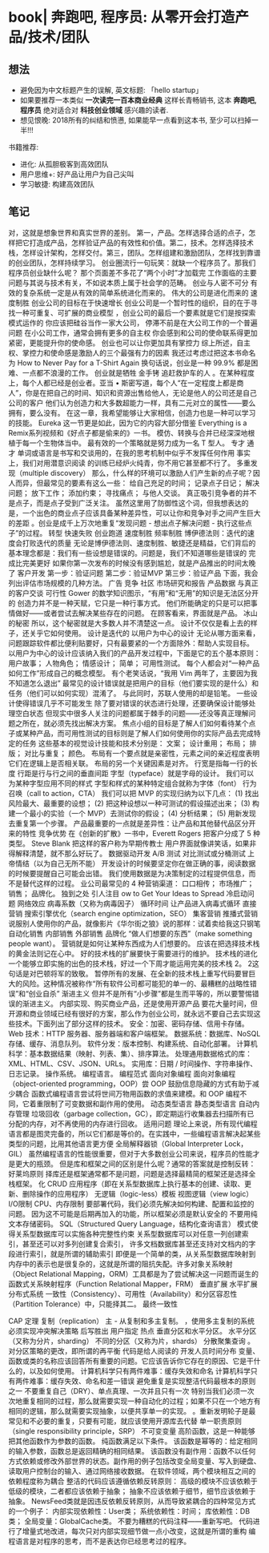 # book| 奔跑吧, 程序员: 从零开会打造产品/技术/团队

## 想法

- 避免因为中文标题产生的误解, 英文标题: 「hello startup」
- 如果要推荐一本类似 **一次读完一百本商业经典** 这样长青畅销书, 这本 **奔跑吧, 程序员** 绝对适合对 **科技创业领域** 感兴趣的读者.
- 想见恨晚: 2018所有的纠结和愤懑, 如果能早一点看到这本书, 至少可以扫掉一半!!!

书籍推荐:

- 进化: 从孤胆极客到高效团队
- 用户思维+: 好产品让用户为自己尖叫
- 学习敏捷: 构建高效团队

## 笔记

对，这就是想象世界和真实世界的差别。
第一，产品。怎样选择合适的点子，怎样把它打造成产品，怎样验证产品的有效性和价值。第二，技术。怎样选择技术栈，怎样设计架构，怎样交付。第三，团队。怎样组建和激励团队，怎样找到靠谱的创业团队，怎样持续学习。
创业圈流行一句玩笑：就缺一个程序员了。那我们程序员创业缺什么呢？
那个页面差不多花了“两个小时”才加载完
工作面临的主要问题与其说与技术有关，不如说本质上属于社会学的范畴。
创业与人密不可分
有效的复杂系统一定是从有效的简单系统进化而来的。
伟大的公司是进化而来的
速度制胜
创业公司的目标在于快速增长
创业公司是一个暂时性的组织，目的在于寻找一种可重复、可扩展的商业模型
，创业公司的最后一个要素就是它们是按探索模式运作的
你应该把硅谷当作一家大公司，
停滞不前是在大公司工作的一个普遍问题
在小公司工作，通常会拥有更多的自主权
你会感到和公司的使命联系得更加紧密，更能提升你的使命感。
创业也可以让你更加具有掌控力
综上所述，自主权、掌控力和使命感是激励人的三个最强有力的因素
我还过考虑过把这本书命名为 How to Never Pay for a T-Shirt Again
换句话说，创业是一种 99.9% 都是困难、一点都不浪漫的工作。
创业就是牺牲
金手铐
追赶救护车的人
。在某种程度上，每个人都已经是创业者。亚当 • 斯密写道，每个人“在一定程度上都是商人”，你是在把自己的时间、知识和资源出售给他人，无论是他人的公司还是自己公司的客户
他们认为创造力和大多数超能力一样，具有二元对立的属性——要么拥有，要么没有。
在这一章，我希望能够让大家相信，创造力也是一种可以学习的技能。
Eureka
这一节更是如此，因为它的内容大部分借鉴 Everything is a Remix系列视频和《好点子都是偷来的》一书。
模仿、转换与合并已经深深地根植于每一个生物体当中。
最有效的一个策略就是努力成为一名 T 型人。
专才
通才
单词或语言是书写和交谈用的，在我的思考机制中似乎不发挥任何作用
事实上，我们对用潜意识阅读
的训练已经炉火纯青，你不用它甚至都不行了。
多重发现（multiple discovery）
那么，什么样的环境可以激励人们产生新的点子呢？因人而异，但最常见的要素有这么一些： 给自己充足的时间； 记录点子日记； 解决问题； 放下工作； 添加约束； 寻找痛点； 与他人交谈。
真正吸引竞争者的并不是点子，而是点子受到广泛关注。
虽然这里用了防御性这个词，但我想表达的是，一个出色的商业点子应该具备某种差异性，可以让你和竞争对手之间产生巨大的差距
。创业是成千上万次地重复“发现问题 - 想出点子解决问题 - 执行这些点子”的过程。
转型
快速失败
创业跑道
速度制胜
频率制胜
博伊德法则：迭代的速度会打败迭代的质量
无论是博伊德法则、速度制胜、敏捷还是精益，它们背后的基本理念都是：我们有一些设想是错误的。问题是，我们不知道哪些是错误的
完成比完美更好
如果你第一次发布的时候没有感到尴尬，就是产品推出的时间太晚了
客户开发
第一步：验证问题
第二步：验证MVP
第三步：验证产品
下面，我会列出评估市场规模的几种方法。 广告
竞争
社区
市场研究和报告
产品数据
与真正的客户交谈
可行性
Gower 的数学知识图示，“有用”和“无用”的知识是无法区分开的
创造力并不是一种天赋，它只是一种行事方式。
他们所能确定的只是可以把事情做好——或者尝试去解决某些存在的问题。
在顾客看来，界面就是产品。
冰山的秘密
所以，这个秘密就是大多数人并不清楚这一点。
设计不仅仅是看上去的样子，还关乎它如何使用。
设计是迭代的
以用户为中心的设计
无论从哪方面来看，问题跟踪软件都比便利贴要好，只有最要紧的一个方面除外：帮助人实现目标。
以用户为中心的设计应该纳入我们的产品开发过程中，下面是它的五个基本原则： 用户故事； 人物角色； 情感设计； 简单； 可用性测试。
每个人都会对“一种产品如何工作”形成自己的概念模型。
有个老笑话说，“我用 Vim 两年了，主要因为我不知道怎么退出”
最常见的设计错误就是把用户的目标（他们要实现的是什么）和任务（他们可以如何实现）混淆了。
与此同时，苏联人使用的却是铅笔。
一些设计使得错误几乎不可能发生
除了要对错误的状态进行处理，还要确保设计能够处理空白状态
但现实中很多人关注的问题都属于棘手的问题——还没等真正理解问题之所在，就必须先找出解决方案。
焦点小组的目标是了解人们如何看待某个点子或某种产品，而可用性测试的目标则是了解人们如何使用你的实际产品去完成特定的任务
这些基本的视觉设计技能和技术分别是： 文案； 设计重用； 布局； 排版； 对比与重复； 颜色。
布局有一个要点就是亲密性，元素之间的亲近程度表明它们在逻辑上是否相关联。
布局的另一个关键因素是对齐。
行宽是指每一行的长度
行距是行与行之间的垂直间距
字型（typeface）就是字母的设计。
我们可以为某种字型应用不同的样式
字型和样式的某种特定组合就称为字体（font）
行为召唤（call to action，CTA）
我们可以把 MVP 的实现归纳为以下几点： (1) 找出风险最大、最重要的设想； (2) 把这种设想以一种可测试的假设描述出来； (3) 构建一个最小的实验（一个 MVP）去测试你的假设； (4) 分析结果； (5) 用新发现去重复第一个步骤。
产品最重要的一点就是差异性：让产品和其他替代品区分开来的特性
竞争优势
在《创新的扩散》一书中，Everett Rogers 把客户分成了 5 种类型。
Steve Blank 把这样的客户称为早期传教士
用户界面就像讲笑话，如果非得解释清楚，就不那么好玩了。
数据驱动开发
A/B 测试
对比测试或分桶测试
上帝情结（以为自己无所不能）
开发设计的时候要坚定你在做正确的事，阅读数据的时候要提醒自己可能会出错。
我们使用数据是为决策制定的过程提供信息，而不是替代这样的过程。
业公司最常见的 4 种营销渠道： 口口相传； 市场推广； 销售； 品牌化。
独到之处
引人注目
ow to Get Your Ideas to Spread
冷启动问题
网络效应
病毒系数（又称为病毒因子）
循环时间
让产品进入病毒式循环
直接营销
搜索引擎优化（search engine optimization，SEO）
集客营销
推播式营销
说服别人使用你的产品，就像影片《华尔街之狼》说的那样：试着卖给我这只钢笔
自动化销售
内部销售
外部销售
品牌化
“做人们想要的东西”（make something people want）。
营销就是如何让某种东西成为人们想要的。
应该在把选择技术栈的黄金法则记在心中。
好的技术栈的扩展要快于需要进行的维护。
技术栈的进化
一个能够立即实施的出色的技术栈，好过一个下周才能运用完美的技术栈 2。 2这句话是对巴顿将军的致敬。
暂停所有的发展、在全新的技术栈上重写代码要冒巨大的风险。这种情况被称作“所有软件公司都可能犯的单一的、最糟糕的战略性错误”和“创业自杀”
渐进主义
但并不是所有“小步骤”都是生而平等的，所以要警惕错误的渐进主义。
内部实现、购买商业产品，还是使用开源产品
要花大量时间，但开源和商业领域已经有很好的方案，那么作为创业公司，就永远不要自己去实现这些技术。下面列出了部分这样的技术。 安全：加密、密码存储、信用卡存储。 Web 技术：HTTP 服务器、服务器端和客户端框架。 数据系统：数据库、NoSQL 存储、缓存、消息队列。 软件分发：版本控制、构建系统、自动化部署。 计算机科学：基本数据结果（映射、列表、集）、排序算法。 处理通用数据格式的库：XML、HTML、CSV、JSON、URLs。 实用库：日期 / 时间操作、字符串操作、日志记录。 操作系统。 编程语言。
编程范式
面向对象编程 面向对象编程（object-oriented programming，OOP）尝
OOP 鼓励信息隐藏的方式有助于减少耦合
函数式编程语言尝试将世间万物用函数的求值来建模。和 OOP 编程不同，它着重限制了可变数据和副作用的使用。
动态类型语言
静态类型语言
自动内存管理
垃圾回收（garbage collection，GC），即定期运行收集器去扫描所有已分配的内存，对不再使用的内存进行回收。
适用问题
理论上来说，所有现代编程语言都是图灵完备的，所以它们都是等价的。在实践中，一些编程语言解决起某些类型的问题，比用其他语言更方便
全局解释器锁（Global Interpreter Lock，GIL）
虽然编程语言的性能很重要，但对于大多数创业公司来说，程序员的性能才是更大的瓶颈。
但是库和框架之间的区别是什么呢？通常的答案就是控制反转：
好莱坞原则
择库还是框架通常都不是问题，问题是选择最精简的框架还是选择全栈框架。
化 CRUD 应用程序（即在关系型数据库上执行基本的创建、读取、更新、删除操作的应用程序）
无逻辑（logic-less）模板
视图逻辑（view logic）
I/O限制
CPU、内存限制
要部署代码，我们必须先解决如何构建、配置和监控的问题。
因为这不可能是后期再加入的功能，所以框架必须是默认安全的
不要用纯文本存储密码。
SQL（Structured Query Language，结构化查询语言）
模式使得关系型数据库可以实施各种完整性约束
关系型数据库可以对任意一列创建索引，甚至还可以对多列创建复合索引，
许多文档数据库甚至还支持对文档内的字段进行索引，就是所谓的辅助索引
即便是一个简单的类，从关系型数据库映射到内存中的表示也是很复杂的，这就是所谓的阻抗失配。许多对象关系映射（Object Relational Mapping，ORM）工具都是为了尝试解决这一问题而诞生的
函数式关系映射程序（Function Relational Mapper，FRM）
垂直扩展
水平扩展
分布式系统
一致性（Consistency）、可用性（Availability）和分区容忍性（Partition Tolerance）中，只能择其二。
最终一致性

 CAP 定理
复制（replication）
主 - 从复制和多主复制。
，使用多主复制的系统必须实现冲突解决策略
后写胜出
用户指定
热点
垂直分区和水平分区。
水平分区（又称为分片，sharding）
不同的分区（又称为片，shards）
分散聚集查询
。对分区策略的更改，即所谓的再平衡
代码是给人阅读的
开发人员时间分布
变量、函数或类的名称应该回答所有重要的问题。它应该告诉你它存在的原因、它是干什么的，以及如何使用。
计算机科学只有两件难事：缓存失效和命名
计算机科学只有两件难事：缓存失效、命名和差一错误
避免重复是实现整洁代码最根本的原则之一
不要重复自己（DRY）、单点真理、一次并且只有一次
特别当我们必须一次次地重复相同的过程，那么就需要实现一种自动化的过程；如果不只在一个地方有相同的逻辑，那么就需要实现抽象，以便共享单一的实现。
。重新发明轮子是最常见和不必要的重复，只要有可能，就应该使用开源库去代替
单一职责原则（single responsibility principle，SRP）
不可变变量
高阶函数，这是一种能够把其他函数作为参数的函数。
纯函数满足以下条件。 该函数是幂等的：给定相同的输入参数，函数总是返回精确的相同结果。 该函数没有副作用：函数不以任何方式依赖或修改外部世界的状态。副作用的例子包括改变全局变量、写入到硬盘、读取用户控制台的输入、通过网络接收数据。
在软件领域，两个模块相互之间的依赖程度称为耦合
整洁的代码应该遵循依赖反转原则： 高级的模块不应该依赖于低级的模块，二者都应该依赖于抽象； 抽象不应该依赖于细节，细节应该依赖于抽象。
NewsFeed类就是因违反依赖反转原则，从而导致紧耦合的四种常见方式的一个例子： 内部实现依赖性：User类； 系统依赖性：时间； 库依赖性：DB类； 全局变量：GlobalCache类。
不要为糟糕的代码注释——重新写吧。
代码进行了增量式地改进，每次只对内部实现细节做一点小改变，这就是所谓的重构
编程语言是对程序的思考，而不是表达你已经思考过的程序。
